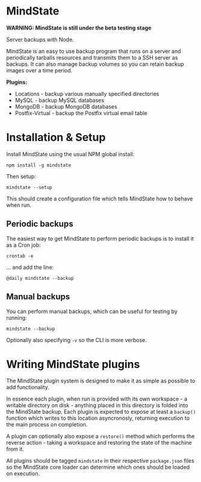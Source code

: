 MindState
=========

**WARNING: MindState is still under the beta testing stage**


Server backups with Node.

MindState is an easy to use backup program that runs on a server and periodically tarballs resources and transmits them to a SSH server as backups. It can also manage backup volumes so you can retain backup images over a time period.


**Plugins:**

* Locations - backup various manually specified directories
* MySQL - backup MySQL databases
* MongoDB - backup MongoDB databases
* Postfix-Virtual - backup the Postfix virtual email table


Installation & Setup
====================
Install MindState using the usual NPM global install:

	npm install -g mindstate

Then setup:

	mindstate --setup

This should create a configuration file which tells MindState how to behave when run.


Periodic backups
----------------
The easiest way to get MindState to perform periodic backups is to install it as a Cron job:

	crontab -e

... and add the line:

	@daily mindstate --backup


Manual backups
--------------
You can perform manual backups, which can be useful for testing by running:

	mindstate --backup

Optionally also specifying `-v` so the CLI is more verbose.



Writing MindState plugins
=========================
The MindState plugin system is designed to make it as simple as possible to add functionality.

In essence each plugin, when run is provided with its own workspace - a writable directory on disk - anything placed in this directory is folded into the MindState backup. Each plugin is expected to expose at least a `backup()` function which writes to this location asyncronosly, returning execution to the main process on completion.

A plugin can optionally also expose a `restore()` method which performs the reverse action - taking a workspace and restoring the state of the machine from it.


All plugins should be tagged `mindstate` in their respective `package.json` files so the MindState core loader can determine which ones should be loaded on execution.
